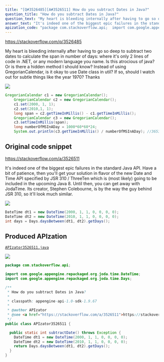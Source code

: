 ```yaml
---
title: "[Q#3526485][A#3526511] How do you subtract Dates in Java?"
question_title: "How do you subtract Dates in Java?"
question_text: "My heart is bleeding internally after having to go so deep to subtract two dates to calculate the span in number of days: where it's only 2 lines of code in .NET, or any modern language you name. Is this atrocious of java? Or is there a hidden method I should know? Instead of using GregorianCalendar, is it okay to use Date class in util? If so, should I watch out for subtle things like the year 1970? Thanks"
answer_text: "It's indeed one of the biggest epic failures in the standard Java API. Have a bit of patience, then you'll get your solution in flavor of the new Date and Time API specified by JSR 310 / ThreeTen which is (most likely) going to be included in the upcoming Java 8. Until then, you can get away with JodaTime. Its creator, Stephen Colebourne, is by the way the guy behind JSR 310, so it'll look much similar."
apization_code: "package com.stackoverflow.api;  import com.google.appengine.repackaged.org.joda.time.DateTime; import com.google.appengine.repackaged.org.joda.time.Days;  /**  * How do you subtract Dates in Java?  *  * classpath: appengine-api-1.0-sdk-1.9.67  *  * @author APIzator  * @see <a href=\"https://stackoverflow.com/a/3526511\">https://stackoverflow.com/a/3526511</a>  */ public class APIzator3526511 {    public static int subtractDate() throws Exception {     DateTime dt1 = new DateTime(2000, 1, 1, 0, 0, 0, 0);     DateTime dt2 = new DateTime(2010, 1, 1, 0, 0, 0, 0);     return Days.daysBetween(dt1, dt2).getDays();   } }"
---
```


https://stackoverflow.com/q/3526485

My heart is bleeding internally after having to go so deep to subtract two dates to calculate the span in number of days:
where it&#x27;s only 2 lines of code in .NET, or any modern language you name.
Is this atrocious of java? Or is there a hidden method I should know?
Instead of using GregorianCalendar, is it okay to use Date class in util? If so, should I watch out for subtle things like the year 1970?
Thanks


<div class="code-logo"><img src="/stackoverflow.png" /></div>

```java
GregorianCalendar c1 = new GregorianCalendar();
    GregorianCalendar c2 = new GregorianCalendar();
    c1.set(2000, 1, 1);
    c2.set(2010,1, 1);
    long span = c2.getTimeInMillis() - c1.getTimeInMillis();
    GregorianCalendar c3 = new GregorianCalendar();
    c3.setTimeInMillis(span);
    long numberOfMSInADay = 1000*60*60*24;
    System.out.println(c3.getTimeInMillis() / numberOfMSInADay); //3653
```


## Original code snippet

https://stackoverflow.com/a/3526511

It&#x27;s indeed one of the biggest epic failures in the standard Java API. Have a bit of patience, then you&#x27;ll get your solution in flavor of the new Date and Time API specified by JSR 310 / ThreeTen which is (most likely) going to be included in the upcoming Java 8.
Until then, you can get away with JodaTime.
Its creator, Stephen Colebourne, is by the way the guy behind JSR 310, so it&#x27;ll look much similar.

<div class="code-logo"><img src="/stackoverflow.png" /></div>

```java
DateTime dt1 = new DateTime(2000, 1, 1, 0, 0, 0, 0);
DateTime dt2 = new DateTime(2010, 1, 1, 0, 0, 0, 0);
int days = Days.daysBetween(dt1, dt2).getDays();
```

## Produced APIzation

[`APIzator3526511.java`](https://github.com/pasqualesalza/apization-temp/raw/main/data/search/APIzator3526511.java)

<div class="code-logo"><img src="/apizator.png" /></div>

```java
package com.stackoverflow.api;

import com.google.appengine.repackaged.org.joda.time.DateTime;
import com.google.appengine.repackaged.org.joda.time.Days;

/**
 * How do you subtract Dates in Java?
 *
 * classpath: appengine-api-1.0-sdk-1.9.67
 *
 * @author APIzator
 * @see <a href="https://stackoverflow.com/a/3526511">https://stackoverflow.com/a/3526511</a>
 */
public class APIzator3526511 {

  public static int subtractDate() throws Exception {
    DateTime dt1 = new DateTime(2000, 1, 1, 0, 0, 0, 0);
    DateTime dt2 = new DateTime(2010, 1, 1, 0, 0, 0, 0);
    return Days.daysBetween(dt1, dt2).getDays();
  }
}

```